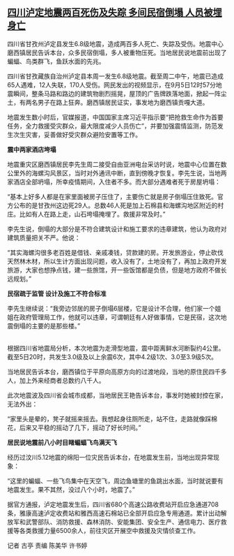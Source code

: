 <!--1662448320000-->
[四川泸定地震两百死伤及失踪 多间民宿倒塌 人员被埋身亡](https://www.rfa.org/mandarin/yataibaodao/shehui/gt-09062022031225.html)
------

<p>四川省甘孜州泸定县发生6.8级地震，造成两百多人死亡、失踪及受伤。地震中心磨西镇居民告诉本台，众多民宿倒塌，多人被重物压死。当地居民说地震前出现了蝙蝠、鸟类群飞，鱼跃水面的先兆。</p><p>四川省甘孜藏族自治州泸定县本周一发生6.8级地震。截至周二中午，地震已造成65人遇难，12人失联，170人受伤。网民发出的视频显示，在9月5日12时57分地震瞬间，整条马路和路边的建筑物剧烈摇晃，屋顶的广告牌跌落地面，掀起一阵尘土，有两名男子在路上狂奔。磨西镇居民证实，事发地为磨西镇贡嘎大道。</p><p>地震发生数小时后，官媒报道，中国国家主席习近平指示要“把抢救生命作为首要任务，全力救援受灾群众，最大限度减少人员伤亡”，并要加强震情监测，防范发生次生灾害，妥善做好受灾群众避险安置等工作。</p><p><strong>震中两家酒店垮塌</strong></p><p>地震重灾区磨西镇居民李先生周二接受自由亚洲电台采访时说，地震中心位置在数公里外的海螺沟风景区，当时对外通讯中断，直到傍晚才恢复。李先生说，当地两家酒店全部坍塌，所幸疫情期间，入住者不多。而大部分遇难者死于房屋坍塌：</p><p>“基本上好多人都是在家里面被房子压住了，主要伤亡就是房子倒塌压住致死。官方公布的是甘孜州这边死29人。总数46人死是加上石棉县和海螺沟地区附近的村庄。比如有人在路上走，山石垮塌掩埋了。救援非常及时。”</p><p>李先生说，倒塌的大部分是不符合建筑设计和施工要求的违章建筑，他认为政府对建筑质量把关不严。他说：</p><p>“其实海螺沟很多老百姓是借钱、亲戚凑钱，贷款建的房。开发旅游业，停止砍伐天然林木材，所以生计方面出现问题，收入没有了，土地没有了，再加上政府开发旅游，大家也想挣点钱，建一些旅馆，开一些饭馆都是负债，但是地方政府不做长远规划。”</p><p><strong>民宿疏于监管 设计及施工不符合标准</strong></p><p>李先生继续说：“我旁边邻居的房子倒塌6层楼，它是设计不合理，他们家一个姐姐在政府管理局工作，他就可以违章，可谓朝廷有人好做事情，它是民宿，这次地震倒塌的主要的是那些楼。”</p><p><br/>根据四川省地震局分析，本次地震为走滑型地震，震中距离鲜水河断裂约4公里。截至5日20时，共发生3.0级及以上余震6次，其中4.2级1次、3.0至3.9级5次。</p><p>当地居民告诉本台，磨西镇位于平原向高原方向的过渡地段，当地的原住民四千多人，加上外来经商者总数约八千人。</p><p>此次地震波及四川省会城市成都，当地居民王艳告诉本台，事发时她被封控在家，无法外出：</p><p>“家里头是晕的，凳子就摇来摇去。我想起身往厕所走，站不住，走路就像踩棉花，后来又平稳的摇动了几下，摇动了好长时间。”</p><p><strong>居民说地震前八小时目睹蝙蝠飞鸟满天飞</strong></p><p>经历过汶川5.12地震的绵阳一位灾民告诉本台，在地震发生前，当地出现异常现象：</p><p>“这里的蝙蝠、一些飞鸟集中在天空飞，周边鱼塘里的鱼跳出水面，当时就说要有地震发生。果不其然，没过八个小时，地震了。”</p><p>据官方通报，泸定地震发生后，四川省680个高速公路收费站开启应急通道708条，雅康高速泸定收费站和雅西高速石棉站已全部开启应急专用通道。累计出动解放军和武警部队、消防救援、森林消防、安能集团、安全生产、通信电力、医疗救援等各类救援力量6500余人，前往灾区开展空中救援及灾情侦查工作。</p><p>记者 古亭 责编 陈美华 许书婷</p><p></p>
